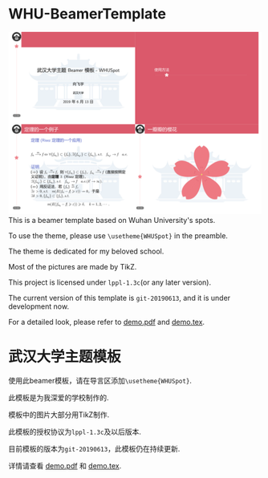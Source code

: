 # WHU-BeamerTemplate
![Screenshot](https://github.com/T0nyX1ang/WHU-BeamerTemplate/blob/master/preview/final.png)
This is a beamer template based on Wuhan University's spots.

To use the theme, please use `\usetheme{WHUSpot}` in the preamble.

The theme is dedicated for my beloved school.

Most of the pictures are made by TikZ.

This project is licensed under `lppl-1.3c`(or any later version).

The current version of this template is `git-20190613`, and it is under development now.

For a detailed look, please refer to [demo.pdf](https://github.com/T0nyX1ang/WHU-BeamerTemplate/blob/master/demo.pdf) and [demo.tex](https://github.com/T0nyX1ang/WHU-BeamerTemplate/blob/master/demo.tex).

# 武汉大学主题模板
使用此beamer模板，请在导言区添加`\usetheme{WHUSpot}`.

此模板是为我深爱的学校制作的.

模板中的图片大部分用TikZ制作.

此模板的授权协议为`lppl-1.3c`及以后版本.

目前模板的版本为`git-20190613`，此模板仍在持续更新.

详情请查看 [demo.pdf](https://github.com/T0nyX1ang/WHU-BeamerTemplate/blob/master/demo.pdf) 和 [demo.tex](https://github.com/T0nyX1ang/WHU-BeamerTemplate/blob/master/demo.tex).
